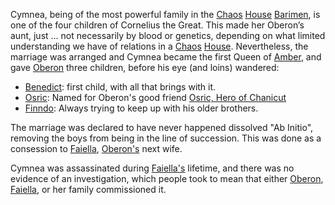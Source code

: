 Cymnea, being of the most powerful family in the [Chaos](CourtsOfChaos) [House](ChaosHouses) [Barimen](HouseBarimen), is one of the four children of Cornelius the Great. This made her Oberon’s aunt, just ... not necessarily by blood or genetics, depending on what limited understanding we have of relations in a [Chaos](CourtsOfChaos) [House](ChaosHouses). Nevertheless, the marriage was arranged and Cymnea became the first Queen of [Amber](KolvirPromontory#shadowkolvir), and gave [Oberon](OberonOfDworkin) three children, before his eye (and loins) wandered:

 + [Benedict](BenedictOfOberon): first child, with all that brings with it.
 + [Osric](OsricOfOberon): Named for Oberon's good friend [Osric, Hero of Chanicut](OsricOfChanicut)
 + [Finndo](FinndoOfOberon): Always trying to keep up with his older brothers.

The marriage was declared to have never happened dissolved "Ab Initio", removing the boys from being in the line of succession.  This was done as a consession to [Faiella](FaiellaPrincessOfBegma), [Oberon's](OberonOfDworkin) next wife.

Cymnea was assassinated during [Faiella's](FaiellaPrincessOfBegma) lifetime, and there was no evidence of an investigation, which people took to mean that either [Oberon](OberonOfDworkin), [Faiella](FaiellaPrincessOfBegma), or her family commissioned it.
